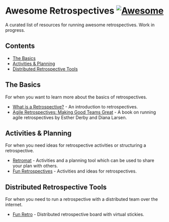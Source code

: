 # Awesome Retrospectives [![Awesome](https://cdn.rawgit.com/sindresorhus/awesome/d7305f38d29fed78fa85652e3a63e154dd8e8829/media/badge.svg)](https://github.com/sindresorhus/awesome)

A curated list of resources for running awesome retrospectives. Work in progress.

## Contents

* [The Basics](#the-basics)
* [Activities & Planning](#activities-&-planning)
* [Distributed Retrospective Tools](#distributed-retrospective-tools)

## The Basics

For when you want to learn more about the basics of retrospectives.

* [What is a Retrospective?](http://finding-marbles.com/retr-o-mat/what-is-a-retrospective/) - An introduction to retrospectives.
* [Agile Retrospectives: Making Good Teams Great](https://pragprog.com/book/dlret/agile-retrospectives) - A book on running agile retrospectives by Esther Derby and Diana Larsen.

## Activities & Planning

For when you need ideas for retrospective activities or structuring a retrospective.

* [Retromat](https://plans-for-retrospectives.com/en/) - Activities and a planning tool which can be used to share your plan with others.
* [Fun Retrospectives](http://www.funretrospectives.com) - Activities and ideas for retrospectives.

## Distributed Retrospective Tools

For when you need to run a retrospective with a distributed team over the internet.

* [Fun Retro](http://funretro.github.io/distributed/) - Distributed retrospective board with virtual stickies.
